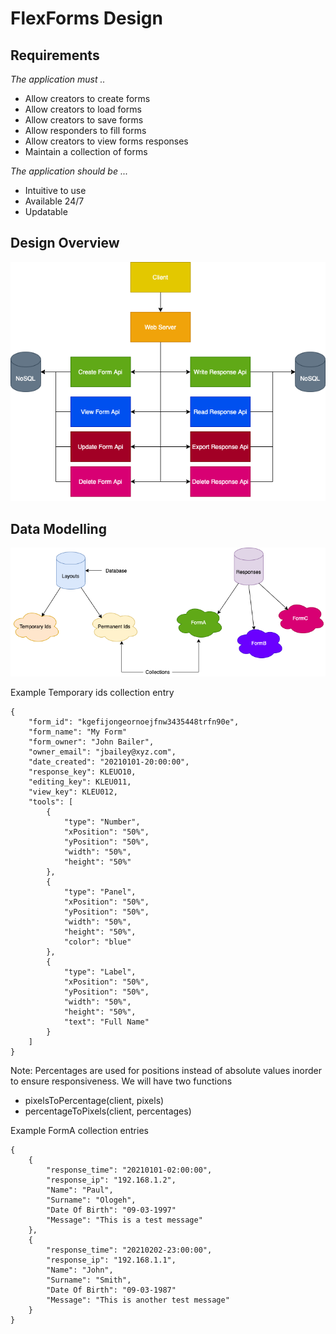 # FlexForms Design

## Requirements

*The application must ..*
-   Allow creators to create forms
-   Allow creators to load forms
-   Allow creators to save forms
-   Allow responders to fill forms
-   Allow creators to view forms responses
-   Maintain a collection of forms

*The application should be ...*
-   Intuitive to use
-   Available 24/7
-   Updatable

## Design Overview
![Overview](./design_images/Design-Overview.png)

## Data Modelling
![Overview](./design_images/Design-DataModel.png)

Example Temporary ids collection entry
```
{
	"form_id": "kgefijongeornoejfnw3435448trfn90e",
	"form_name": "My Form"
	"form_owner": "John Bailer",
	"owner_email": "jbailey@xyz.com",
	"date_created": "20210101-20:00:00",
	"response_key": KLEUO10,
	"editing_key": KLEU011,
	"view_key": KLEU012,
	"tools": [
		{
			"type": "Number",
			"xPosition": "50%",
			"yPosition": "50%",
			"width": "50%",
			"height": "50%"
		},
		{
			"type": "Panel",
			"xPosition": "50%",
			"yPosition": "50%",
			"width": "50%",
			"height": "50%",
			"color": "blue"
		},
		{
			"type": "Label",
			"xPosition": "50%",
			"yPosition": "50%",
			"width": "50%",
			"height": "50%",
			"text": "Full Name"
		}
	]
}
```
Note: Percentages are used for positions instead of absolute values inorder to ensure responsiveness. 
We will have two functions
- pixelsToPercentage(client, pixels)
- percentageToPixels(client, percentages)

Example FormA collection entries
```
{
	{
		"response_time": "20210101-02:00:00",
		"response_ip": "192.168.1.2",
		"Name": "Paul",
		"Surname": "Ologeh",
		"Date Of Birth": "09-03-1997"
		"Message": "This is a test message"
	},
	{
		"response_time": "20210202-23:00:00",
		"response_ip": "192.168.1.1",
		"Name": "John",
		"Surname": "Smith",
		"Date Of Birth": "09-03-1987"
		"Message": "This is another test message"
	}
}
```
